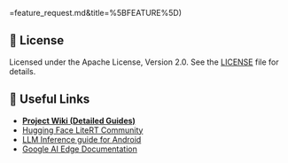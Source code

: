 =feature_request.md&title=%5BFEATURE%5D)

## 📄 License

Licensed under the Apache License, Version 2.0. See the [LICENSE](LICENSE) file for details.

## 🔗 Useful Links

*   [**Project Wiki (Detailed Guides)**](https://github.com/google-ai-edge/gallery/wiki)
*   [Hugging Face LiteRT Community](https://huggingface.co/litert-community)
*   [LLM Inference guide for Android](https://ai.google.dev/edge/mediapipe/solutions/genai/llm_inference/android)
*   [Google AI Edge Documentation](https://ai.google.dev/edge)
